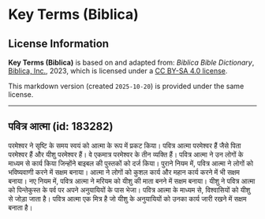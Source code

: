 # Key Terms (Biblica)

## License Information

**Key Terms (Biblica)** is based on and adapted from: _Biblica Bible Dictionary_, [Biblica, Inc.](https://www.biblica.com/), 2023, which is licensed under a [CC BY-SA 4.0 license](https://creativecommons.org/licenses/by-sa/4.0/legalcode.en).

This markdown version (created `2025-10-20`) is provided under the same license.



--------------------------------

## पवित्र आत्मा (id: 183282)

परमेश्वर ने सृष्टि के समय स्वयं को आत्मा के रूप में प्रकट किया। पवित्र आत्मा परमेश्वर हैं जैसे पिता परमेश्वर हैं और यीशु परमेश्वर हैं। वे एकमात्र परमेश्वर के तीन व्यक्ति हैं। पवित्र आत्मा ने उन लोगों के माध्यम से कार्य किया जिन्होंने बाइबल की पुस्तकों को दर्ज किया। पुराने नियम में, पवित्र आत्मा ने लोगों को भविष्यवाणी करने में सक्षम बनाया। आत्मा ने लोगों को कुशल कार्य और महान कार्य करने में भी सक्षम बनाया। नए नियम में, पवित्र आत्मा ने मरियम को यीशु की माता बनने में सक्षम बनाया। यीशु ने पवित्र आत्मा को पिन्तेकुस्त के पर्व पर अपने अनुयायियों के पास भेजा। पवित्र आत्मा के माध्यम से, विश्वासियों को यीशु से जोड़ा जाता है। पवित्र आत्मा एक मित्र है जो यीशु के अनुयायियों को उनका कार्य जारी रखने में सक्षम बनाता है।


